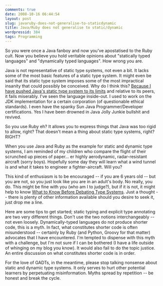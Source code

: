 ```yaml
---
comments: true
date: 2008-10-16 06:44:54
layout: post
slug: javaruby-does-not-generalise-to-staticdynamic
title: Java/Ruby does not generalise to static/dynamic
wordpressid: 384
tags: Programming
---
```


So you were once a Java fanboy and now you've apostatised to the Ruby cult. Now you believe you hold veritable opinions about "statically typed languages" and "dynamically typed languages". How wrong you are.

Java is not representative of static type systems, not even a bit. It lacks some of the most basic features of a static type system. It might even be said that its static type system imposes some of the most impractical insanity that could possibly be conceived. Why do I think this? [Because I have pushed Java's static type system to its limits](http://functionaljava.org/) and relative to its peers, it fails miserably. I've seen the language inside-out. I used to work on the JDK implementation for a certain corporation (of questionable ethical standards). I even have the spanky Sun Java Programmer/Developer certifications. Yes I have been drowned in Java Jolly Junkie bullshit and revived.

So you use Ruby eh? It allows you to express things that Java was too rigid to allow, right? That doesn't mean a thing about static type systems, right? RIGHT?

When you use Java and Ruby as the example for static and dynamic type systems, I am reminded of my children who compare the flight of their scrunched up pieces of paper... er highly aerodynamic, radar-resistant aircraft (sorry boys). Hopefully some day they will learn what a wind tunnel is and what it takes to engineer a fighter-aircraft. Will you?

This kind of enthusiasm is to be encouraged -- if you are 6 years old -- but you are not, so you just look like you are in an adult's body. No really, you do. This might be fine with you (who am I to judge?), but if it is not, it might help to know [What to Know Before Debating Type Systems](http://www.pphsg.org/cdsmith/types.html). Just a thought -- there is plenty of other information available should you desire to seek it, just drop me a line.

Here are some tips to get started; static typing and explicit type annotating are two very different things. Don't use the two notions interchangeably -- not even loosely. Dynamically-typed languages do not produce shorter code, this is a myth. In fact, what constitutes shorter code is often misunderstood -- certainly by Ruby (and Python, Groovy for that matter) advocates that I have encountered. I'm tempted to dispense with this myth with a challenge, but I'm not sure if I can be bothered (I have a life outside of whinging on my blog you know). It would also fail to do the topic justice. An entire discussion on what constitutes shorter code is in order.

For the love of GADTs, in the meantime, please stop talking nonsense about static and dynamic type systems. It only serves to hurt other potential learners by perpetuating misinformation. Myths spread by repetition -- be honest and break the cycle.
